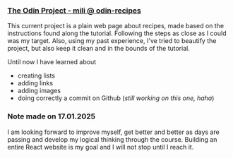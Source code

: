 ### [The Odin Project - mili @ odin-recipes](www.theodinproject.com)

This current project is a plain web page about recipes, made based on the instructions found along the tutorial. Following the steps as close as I could was my target. Also, using my past experience, I've tried to beautify the project, but also keep it clean and in the bounds of the tutorial. 

Until now I have learned about 

 - creating lists
 - adding links
 - adding images
 - doing correctly a commit on Github (*still working on this one, haha*)


### Note made on 17.01.2025
I am looking forward to improve myself, get better and better as days are passing and develop my logical thinking through the course. Building an entire React website is my goal and I will not stop until I reach it.
